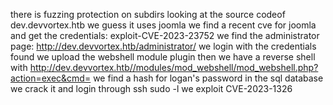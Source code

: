 there is fuzzing protection on subdirs
looking at the source codeof dev.devvortex.htb we guess it uses joomla
we find a recent cve for joomla and get the credentials: 
exploit-CVE-2023-23752
we find the administrator page: http://dev.devvortex.htb/administrator/
we login with the credentials found
we upload the webshell module plugin
then we have a reverse shell with http://dev.devvortex.htb//modules/mod_webshell/mod_webshell.php?action=exec&cmd=
we find a hash for logan's password in the sql database
we crack it and login through ssh
sudo -l
we exploit CVE-2023-1326

